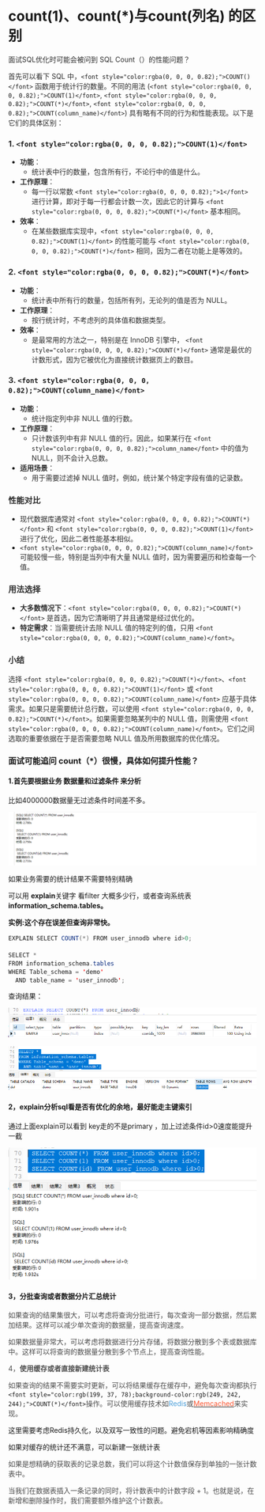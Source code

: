 # count(1)、count(*)与count(列名) 的区别

<font style="color:rgba(0, 0, 0, 0.82);">面试SQL优化时可能会被问到 SQL Count（）的性能问题？</font>

<font style="color:rgba(0, 0, 0, 0.82);">首先可以看下 SQL 中，</font>`<font style="color:rgba(0, 0, 0, 0.82);">COUNT()</font>`<font style="color:rgba(0, 0, 0, 0.82);"> 函数用于统计行的数量。不同的用法 (</font>`<font style="color:rgba(0, 0, 0, 0.82);">COUNT(1)</font>`<font style="color:rgba(0, 0, 0, 0.82);">, </font>`<font style="color:rgba(0, 0, 0, 0.82);">COUNT(*)</font>`<font style="color:rgba(0, 0, 0, 0.82);">, </font>`<font style="color:rgba(0, 0, 0, 0.82);">COUNT(column_name)</font>`<font style="color:rgba(0, 0, 0, 0.82);">) 具有略有不同的行为和性能表现。以下是它们的具体区别：</font>

### <font style="color:rgba(0, 0, 0, 0.82);">1.</font><font style="color:rgba(0, 0, 0, 0.82);"> </font>`<font style="color:rgba(0, 0, 0, 0.82);">COUNT(1)</font>`

+ **<font style="color:rgba(0, 0, 0, 0.82);">功能</font>**<font style="color:rgba(0, 0, 0, 0.82);">：</font>
  + <font style="color:rgba(0, 0, 0, 0.82);">统计表中行的数量，包含所有行，不论行中的值是什么。</font>
+ **<font style="color:rgba(0, 0, 0, 0.82);">工作原理</font>**<font style="color:rgba(0, 0, 0, 0.82);">：</font>
  + <font style="color:rgba(0, 0, 0, 0.82);">每一行以常数</font><font style="color:rgba(0, 0, 0, 0.82);"> </font>`<font style="color:rgba(0, 0, 0, 0.82);">1</font>`<font style="color:rgba(0, 0, 0, 0.82);"> </font><font style="color:rgba(0, 0, 0, 0.82);">进行计算，即对于每一行都会计数一次，因此它的计算与</font><font style="color:rgba(0, 0, 0, 0.82);"> </font>`<font style="color:rgba(0, 0, 0, 0.82);">COUNT(*)</font>`<font style="color:rgba(0, 0, 0, 0.82);"> </font><font style="color:rgba(0, 0, 0, 0.82);">基本相同。</font>
+ **<font style="color:rgba(0, 0, 0, 0.82);">效率</font>**<font style="color:rgba(0, 0, 0, 0.82);">：</font>
  + <font style="color:rgba(0, 0, 0, 0.82);">在某些数据库实现中，</font>`<font style="color:rgba(0, 0, 0, 0.82);">COUNT(1)</font>`<font style="color:rgba(0, 0, 0, 0.82);"> </font><font style="color:rgba(0, 0, 0, 0.82);">的性能可能与</font><font style="color:rgba(0, 0, 0, 0.82);"> </font>`<font style="color:rgba(0, 0, 0, 0.82);">COUNT(*)</font>`<font style="color:rgba(0, 0, 0, 0.82);"> </font><font style="color:rgba(0, 0, 0, 0.82);">相同，因为二者在功能上是等效的。</font>

### <font style="color:rgba(0, 0, 0, 0.82);">2.</font><font style="color:rgba(0, 0, 0, 0.82);"> </font>`<font style="color:rgba(0, 0, 0, 0.82);">COUNT(*)</font>`

+ **<font style="color:rgba(0, 0, 0, 0.82);">功能</font>**<font style="color:rgba(0, 0, 0, 0.82);">：</font>
  + <font style="color:rgba(0, 0, 0, 0.82);">统计表中所有行的数量，包括所有列，无论列的值是否为 NULL。</font>
+ **<font style="color:rgba(0, 0, 0, 0.82);">工作原理</font>**<font style="color:rgba(0, 0, 0, 0.82);">：</font>
  + <font style="color:rgba(0, 0, 0, 0.82);">按行统计时，不考虑列的具体值和数据类型。</font>
+ **<font style="color:rgba(0, 0, 0, 0.82);">效率</font>**<font style="color:rgba(0, 0, 0, 0.82);">：</font>
  + <font style="color:rgba(0, 0, 0, 0.82);">是最常用的方法之一，特别是在 InnoDB 引擎中，</font><font style="color:rgba(0, 0, 0, 0.82);"> </font>`<font style="color:rgba(0, 0, 0, 0.82);">COUNT(*)</font>`<font style="color:rgba(0, 0, 0, 0.82);"> </font><font style="color:rgba(0, 0, 0, 0.82);">通常是最优的计数形式，因为它被优化为直接统计数据页上的数目。</font>

### <font style="color:rgba(0, 0, 0, 0.82);">3.</font><font style="color:rgba(0, 0, 0, 0.82);"> </font>`<font style="color:rgba(0, 0, 0, 0.82);">COUNT(column_name)</font>`

+ **<font style="color:rgba(0, 0, 0, 0.82);">功能</font>**<font style="color:rgba(0, 0, 0, 0.82);">：</font>
  + <font style="color:rgba(0, 0, 0, 0.82);">统计指定列中非 NULL 值的行数。</font>
+ **<font style="color:rgba(0, 0, 0, 0.82);">工作原理</font>**<font style="color:rgba(0, 0, 0, 0.82);">：</font>
  + <font style="color:rgba(0, 0, 0, 0.82);">只计数该列中有非 NULL 值的行。因此，如果某行在</font><font style="color:rgba(0, 0, 0, 0.82);"> </font>`<font style="color:rgba(0, 0, 0, 0.82);">column_name</font>`<font style="color:rgba(0, 0, 0, 0.82);"> </font><font style="color:rgba(0, 0, 0, 0.82);">中的值为 NULL，则不会计入总数。</font>
+ **<font style="color:rgba(0, 0, 0, 0.82);">适用场景</font>**<font style="color:rgba(0, 0, 0, 0.82);">：</font>
  + <font style="color:rgba(0, 0, 0, 0.82);">用于需要过滤掉 NULL 值时，例如，统计某个特定字段有值的记录数。</font>

### <font style="color:rgba(0, 0, 0, 0.82);">性能对比</font>

+ <font style="color:rgba(0, 0, 0, 0.82);">现代数据库通常对</font><font style="color:rgba(0, 0, 0, 0.82);"> </font>`<font style="color:rgba(0, 0, 0, 0.82);">COUNT(*)</font>`<font style="color:rgba(0, 0, 0, 0.82);"> </font><font style="color:rgba(0, 0, 0, 0.82);">和</font><font style="color:rgba(0, 0, 0, 0.82);"> </font>`<font style="color:rgba(0, 0, 0, 0.82);">COUNT(1)</font>`<font style="color:rgba(0, 0, 0, 0.82);"> </font><font style="color:rgba(0, 0, 0, 0.82);">进行了优化，因此二者性能基本相似。</font>
+ `<font style="color:rgba(0, 0, 0, 0.82);">COUNT(column_name)</font>`<font style="color:rgba(0, 0, 0, 0.82);"> </font><font style="color:rgba(0, 0, 0, 0.82);">可能较慢一些，特别是当列中有大量 NULL 值时，因为需要遍历和检查每一个值。</font>

### <font style="color:rgba(0, 0, 0, 0.82);">用法选择</font>

+ **<font style="color:rgba(0, 0, 0, 0.82);">大多数情况下</font>**<font style="color:rgba(0, 0, 0, 0.82);">：</font>`<font style="color:rgba(0, 0, 0, 0.82);">COUNT(*)</font>`<font style="color:rgba(0, 0, 0, 0.82);"> </font><font style="color:rgba(0, 0, 0, 0.82);">是首选，因为它清晰明了并且通常是经过优化的。</font>
+ **<font style="color:rgba(0, 0, 0, 0.82);">特定需求</font>**<font style="color:rgba(0, 0, 0, 0.82);">：当需要统计去除 NULL 值的特定列的值，只用</font><font style="color:rgba(0, 0, 0, 0.82);"> </font>`<font style="color:rgba(0, 0, 0, 0.82);">COUNT(column_name)</font>`<font style="color:rgba(0, 0, 0, 0.82);">。</font>

### <font style="color:rgba(0, 0, 0, 0.82);">小结</font>

<font style="color:rgba(0, 0, 0, 0.82);">选择 </font>`<font style="color:rgba(0, 0, 0, 0.82);">COUNT(*)</font>`<font style="color:rgba(0, 0, 0, 0.82);">、</font>`<font style="color:rgba(0, 0, 0, 0.82);">COUNT(1)</font>`<font style="color:rgba(0, 0, 0, 0.82);"> 或 </font>`<font style="color:rgba(0, 0, 0, 0.82);">COUNT(column_name)</font>`<font style="color:rgba(0, 0, 0, 0.82);"> 应基于具体需求。如果只是需要统计总行数，可以使用 </font>`<font style="color:rgba(0, 0, 0, 0.82);">COUNT(*)</font>`<font style="color:rgba(0, 0, 0, 0.82);">。如果需要忽略某列中的 NULL 值，则需使用 </font>`<font style="color:rgba(0, 0, 0, 0.82);">COUNT(column_name)</font>`<font style="color:rgba(0, 0, 0, 0.82);">。它们之间选取的重要依据在于是否需要忽略 NULL 值及所用数据库的优化情况。</font>

<font style="color:rgba(0, 0, 0, 0.82);"></font>

### 面试可能追问 count（*）很慢，具体如何提升性能？

#### 1.首先要根据业务 数据量和过滤条件 来分析

比如4000000数据量无过滤条件时间差不多。

![1740030761222-d89f9ab8-0bbe-4cd5-9745-5a2724eb7412.png](./img/qsNDARvF6I9WEaAG/1740030761222-d89f9ab8-0bbe-4cd5-9745-5a2724eb7412-489213.png)

如果业务需要的统计结果不需要特别精确

可以用 **explain**关键字 看filter 大概多少行，或者查询系统表**information_schema.tables。**

**实例:这个存在误差但查询非常快。**

```java
EXPLAIN SELECT COUNT(*) FROM user_innodb where id>0;

SELECT *
FROM information_schema.tables
WHERE Table_schema = 'demo'
  AND table_name = 'user_innodb';
```

查询结果：

![1740030819665-5aebeb19-34c5-4281-9f9f-4e7bc32f60c6.png](./img/qsNDARvF6I9WEaAG/1740030819665-5aebeb19-34c5-4281-9f9f-4e7bc32f60c6-325958.png)

![1740030846027-4ddfd950-089b-4aaf-84a3-418ec776d7f9.png](./img/qsNDARvF6I9WEaAG/1740030846027-4ddfd950-089b-4aaf-84a3-418ec776d7f9-762131.png)

#### 2，explain分析sql看是否有优化的余地，最好能走主键索引

通过上面explain可以看到 key走的不是primary ，加上过滤条件id>0速度能提升一截

![1740031050235-b77c8db5-5521-42ed-9b31-3a2956ffb7c3.png](./img/qsNDARvF6I9WEaAG/1740031050235-b77c8db5-5521-42ed-9b31-3a2956ffb7c3-809939.png)

#### 3，分批查询或者数据分片汇总统计

<font style="color:rgb(77, 77, 77);">如果查询的结果集很大，可以考虑将查询分批进行，每次查询一部分数据，然后累加结果。这样可以减少单次查询的数据量，提高查询速度。</font>

<font style="color:rgb(77, 77, 77);">如果数据量非常大，可以考虑将数据进行分片存储，将数据分散到多个表或数据库中。这样可以将查询的数据量分散到多个节点上，提高查询性能。</font>

<font style="color:rgb(77, 77, 77);">4，</font>**<font style="color:rgb(77, 77, 77);">使用缓存或者直接新建统计表</font>**

<font style="color:rgb(77, 77, 77);">如果查询的结果不需要实时更新，可以将结果缓存在缓存中，避免每次查询都执行</font>`<font style="color:rgb(199, 37, 78);background-color:rgb(249, 242, 244);">COUNT(*)</font>`<font style="color:rgb(77, 77, 77);">操作。可以使用缓存技术如</font><font style="color:rgb(78, 161, 219) !important;">Redis</font><font style="color:rgb(77, 77, 77);">或</font>[<font style="color:rgb(252, 85, 49);">Memcached</font>](https://so.csdn.net/so/search?q=Memcached&spm=1001.2101.3001.7020)<font style="color:rgb(77, 77, 77);">来实现。</font>

这里需要考虑Redis持久化，以及双写一致性的问题。避免宕机等因素影响精确度

如果对缓存的统计还不满意，可以新建一张统计表

<font style="color:rgb(77, 77, 77);">如果是想精确的获取表的记录总数，我们可以将这个计数值保存到单独的一张计数表中。</font>

<font style="color:rgb(77, 77, 77);">当我们在数据表插入一条记录的同时，将计数表中的计数字段 + 1。也就是说，在新增和删除操作时，我们需要额外维护这个计数表。</font>
